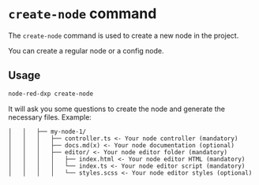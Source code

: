 # `create-node` command

The `create-node` command is used to create a new node in the project.

You can create a regular node or a config node.

## Usage

```bash
node-red-dxp create-node
```
It will ask you some questions to create the node and generate the necessary files. Example:

```
│   │   ├── my-node-1/
│   │   │   ├── controller.ts <- Your node controller (mandatory)
│   │   │   ├── docs.md(x) <- Your node documentation (optional)
│   │   │   ├── editor/ <- Your node editor folder (mandatory)
│   │   │   │   ├── index.html <- Your node editor HTML (mandatory)
│   │   │   │   └── index.ts <- Your node editor script (mandatory)
│   │   │   │   └── styles.scss <- Your node editor styles (optional)
```
